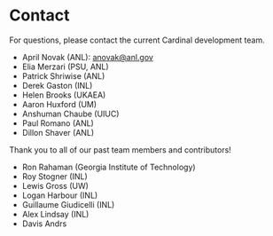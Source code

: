 # Contact

For questions, please contact the current Cardinal development team.

- April Novak (ANL): anovak@anl.gov
- Elia Merzari (PSU, ANL)
- Patrick Shriwise (ANL)
- Derek Gaston (INL)
- Helen Brooks (UKAEA)
- Aaron Huxford (UM)
- Anshuman Chaube (UIUC)
- Paul Romano (ANL)
- Dillon Shaver (ANL)

Thank you to all of our past team members and contributors!

- Ron Rahaman (Georgia Institute of Technology)
- Roy Stogner (INL)
- Lewis Gross (UW)
- Logan Harbour (INL)
- Guillaume Giudicelli (INL)
- Alex Lindsay (INL)
- Davis Andrs
